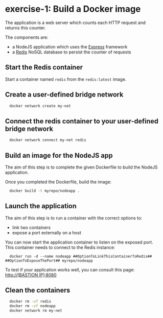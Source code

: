 # exercise-1: Build a Docker image

The application is a web server which counts each HTTP request and returns this counter.

The components are:
- a NodeJS application which uses the [Express](http://expressjs.com/) framework
- a [Redis](http://redis.io/) NoSQL database to persist the counter of requests


## Start the Redis container

Start a container named `redis` from the `redis:latest` image.
## Create a user-defined bridge network

```sh
  docker network create my-net
```
## Connect the redis container to your user-defined bridge network

```sh
  docker network connect my-net redis
```

## Build an image for the NodeJS app

The aim of this step is to complete the given Dockerfile to build the NodeJS application.

Once you completed the Dockerfile, build the image:
```sh
  docker build -t myrepo/nodeapp .
```


## Launch the application


The aim of this step is to run a container with the correct options to:
* link two containers
* expose a port externally on a host

You can now start the application container to listen on the exposed port.
This container needs to connect to the Redis instance:
```
  docker run -d --name nodeapp ##OptionToLinkThisContainerToRedis## ##OptionToExposeThePort## myrepo/nodeapp
```

To test if your application works well, you can consult this page: [http://[BASTION IP]:8080](http://localhost:8080)

## Clean the containers

```sh
  docker rm -vf redis
  docker rm -vf nodeapp
  docker network rm my-net
```

